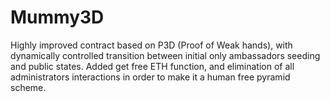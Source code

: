 # Mummy3D
Highly improved contract based on P3D (Proof of Weak hands), with dynamically controlled transition between initial only ambassadors seeding and public states. Added get free ETH function, and elimination of all administrators interactions in order to make it a human free pyramid scheme.
